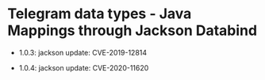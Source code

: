 # Telegram data types - Java Mappings through Jackson Databind

* 1.0.3: jackson update: CVE-2019-12814

* 1.0.4: jackson update: CVE-2020-11620

